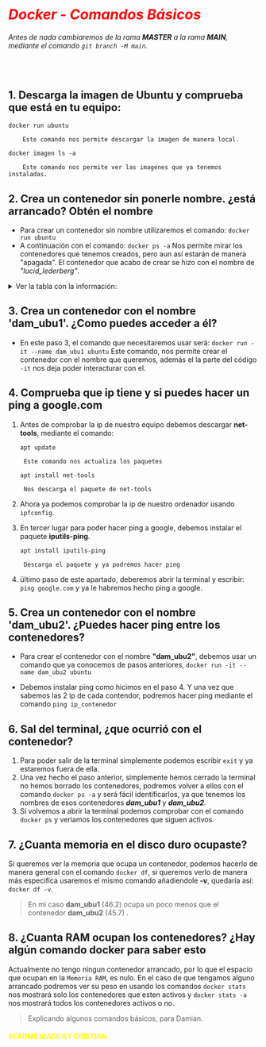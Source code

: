 # <font color="red"> ***Docker - Comandos Básicos***  </font>

###### Antes de nada cambiaremos de la rama **MASTER** a la rama **MAIN**, mediante el comando `git branch -M main`.


<br>

## 1. Descarga la imagen de Ubuntu y comprueba que está en tu equipo:

`docker run ubuntu` 

        Este comando nos permite descargar la imagen de manera local.
`docker imagen ls -a`

        Este comando nos permite ver las imagenes que ya tenemos instaladas.


## 2. Crea un contenedor sin ponerle nombre. ¿está arrancado? Obtén el nombre

- Para crear un contenedor sin nombre utilizaremos el comando: `docker run ubuntu`
- A continuación con el comando: `docker ps -a` Nos permite mirar los contenedores que tenemos creados, pero aun así estarán de manera "apagada". El contenedor que acabo de crear se hizo con el nombre de *"lucid_lederberg"*.

<details><summary>Ver la tabla con la información:</summary>

|CONTAINER ID|IMAGE|COMMAND|CREATED|STATUS|PORTS|NAMES|
|------|------|------|------|------|------|------|
|8b4cb45a7762|ubuntu|"/bin/bash" |5 seconds ago|Exited (0) 4 minutes ago||lucid_lederberg|

</details>


## 3. Crea un contenedor con el nombre 'dam_ubu1'. ¿Como puedes acceder a él?
        
*   En este paso 3, el comando que necesitaremos usar será: `docker run -it --name dam_ubu1 ubuntu` Este comando, nos permite crear el contenedor con el nombre que queremos, además el la parte del código `-it` nos deja poder interacturar con el.

## 4. Comprueba que ip tiene y si puedes hacer un ping a google.com

1. Antes de comprobar la ip de nuestro equipo debemos descargar **net-tools**, mediante el comando:

    `apt update`
        
        Este comando nos actualiza los paquetes

    `apt install net-tools`

        Nos descarga el paquete de net-tools
2. Ahora ya podemos comprobar la ip de nuestro ordenador usando `ipfconfig`.
3. En tercer lugar para poder hacer ping a google, debemos instalar el paquete **iputils-ping**.

    `apt install iputils-ping`

        Descarga el paquete y ya podrémos hacer ping   


4. ültimo paso de este apartado, deberemos abrir la terminal y escribir: `ping google.com` y ya le habremos hecho ping a google.

## 5. Crea un contenedor con el nombre 'dam_ubu2'. ¿Puedes hacer ping entre los contenedores?

- Para crear el contenedor con el nombre **"dam_ubu2"**, debemos usar un comando que ya conocemos de pasos anteriores, `docker run -it --name dam_ubu2 ubuntu`

- Debemos instalar ping como hicimos en el paso 4. Y una vez que sabemos las 2 ip de cada contendor, podremos hacer ping mediante el comando `ping ip_contenedor`


## 6. Sal del terminal, ¿que ocurrió con el contenedor?

1. Para poder salir de la terminal simplemente podemos escribir `exit` y ya estaremos fuera de ella.
2. Una vez hecho el paso anterior, simplemente hemos cerrado la terminal no hemos borrado los contenedores, podremos volver a ellos con el comando `docker ps -a` y será fácil identificarlos, ya que tenemos los nombres de esos contenedores ***dam_ubu1*** y ***dam_ubu2***.
3. Si volvemos a abrir la terminal podemos comprobar con el comando `docker ps` y veriamos los contenedores que siguen activos.


## 7. ¿Cuanta memoria en el disco duro ocupaste?

Si queremos ver la memoria que ocupa un contenedor, podemos hacerlo de manera general con el comando `docker df`, si queremos verlo de manera más especifica usaremos el mismo comando añadiendole **-v**, quedaría así: `docker df -v`.

> En mi caso **dam_ubu1** (46.2) ocupa un poco menos que el contenedor **dam_ubu2** (45.7) .

## 8. ¿Cuanta RAM ocupan los contenedores? ¿Hay algún comando docker para saber esto

Actualmente no tengo ningun contenedor arrancado, por lo que el espacio que ocupan en la `Memoria RAM`, es nulo. En el caso de que tengamos alguno arrancado podremos ver su peso en usando los comandos `docker stats` nos mostrará solo los contenedores que esten activos y `docker stats -a` nos mostrará todos los contenedores activos o no. 



> Explicando algunos comandos básicos, para Damian.


 
#### <font color = yellow>README MADE BY CRISTIAN </font>
